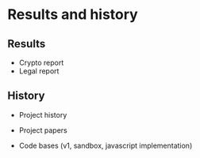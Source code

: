 # Results and history

## Results

- Crypto report
- Legal report

## History


- Project history
- Project papers

- Code bases (v1, sandbox, javascript implementation)